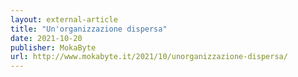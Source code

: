 ```yaml
---
layout: external-article
title: "Un'organizzazione dispersa"
date: 2021-10-20
publisher: MokaByte
url: http://www.mokabyte.it/2021/10/unorganizzazione-dispersa/
---
```

